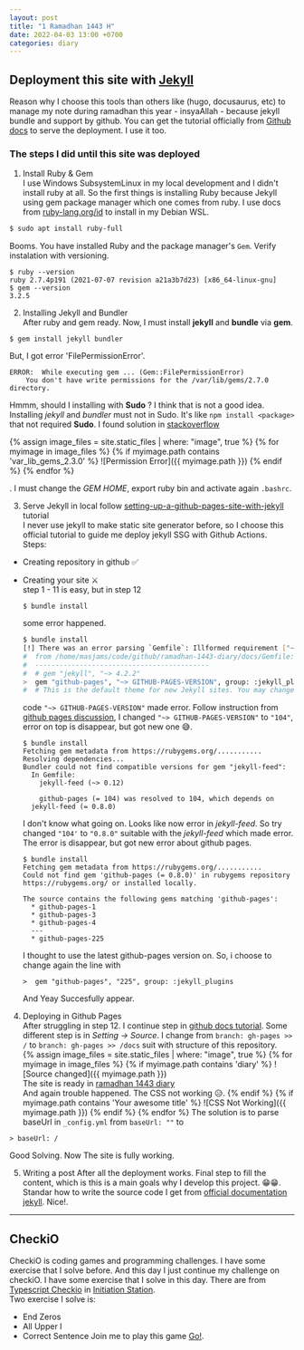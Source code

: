 ```yaml
---
layout: post
title: "1 Ramadhan 1443 H"
date: 2022-04-03 13:00 +0700
categories: diary
---
```


## Deployment this site with [Jekyll](https://jekyllrb.com)
Reason why I choose this tools than others like (hugo, docusaurus, etc) to manage my note during ramadhan this year - insyaAllah - because jekyll bundle and support by github. You can get the tutorial officially from [Github docs](https://docs.github.com/en/pages/setting-up-a-github-pages-site-with-jekyll/creating-a-github-pages-site-with-jekyll) to serve the deployment. I use it too.

### The steps I did until this site was deployed
1. Install Ruby & Gem \
I use Windows SubsystemLinux in my local development and I didn't install ruby at all. So the first things is installing Ruby because Jekyll using gem package manager which one comes from ruby. I use docs from [ruby-lang.org/id](https://www.ruby-lang.org/id/documentation/installation/#apt) to install in my Debian WSL.
```bash
$ sudo apt install ruby-full
```
Booms. You have installed Ruby and the package manager's `Gem`. Verify instalation with versioning.
```
$ ruby --version
ruby 2.7.4p191 (2021-07-07 revision a21a3b7d23) [x86_64-linux-gnu]
$ gem --version
3.2.5
```

2. Installing Jekyll and Bundler \
After ruby and gem ready. Now, I must install __jekyll__ and __bundle__ via **gem**. 
```
$ gem install jekyll bundler
```
But, I got error 'FilePermissionError'.
```
ERROR:  While executing gem ... (Gem::FilePermissionError)
    You don't have write permissions for the /var/lib/gems/2.7.0 directory.
```
Hmmm, should I installing with **Sudo** ? I think that is not a good idea. Installing _jekyll_ and _bundler_ must not in Sudo. It's like `npm install <package>` that not required **Sudo**. I found solution in [stackoverflow](https://stackoverflow.com/questions/37720892/you-dont-have-write-permissions-for-the-var-lib-gems-2-3-0-directory) 

{% assign image_files = site.static_files | where: "image", true %}
{% for myimage in image_files %}
  {% if myimage.path contains 'var_lib_gems_2.3.0' %}
    ![Permission Error]({{ myimage.path }})
  {% endif %}
{% endfor %}

.
I must change the _GEM HOME_, export ruby bin and activate again `.bashrc`.

3. Serve Jekyll in local follow [setting-up-a-github-pages-site-with-jekyll](https://docs.github.com/en/pages/setting-up-a-github-pages-site-with-jekyll/creating-a-github-pages-site-with-jekyll) tutorial \
I never use jekyll to make static site generator before, so I choose this official tutorial to guide me deploy jekyll SSG with Github Actions. \
Steps: 
  - Creating repository in github ✅
  - Creating your site ⚔ \
    step 1 - 11 is easy, but in step 12 
    ```
    $ bundle install
    ```
    some error happened.
    ```bash
    $ bundle install
    [!] There was an error parsing `Gemfile`: Illformed requirement ["~> GITHUB-PAGES-VERSION"]. Bundler cannot continue.
    #  from /home/masjams/code/github/ramadhan-1443-diary/docs/Gemfile:11
    #  -------------------------------------------
    #  # gem "jekyll", "~> 4.2.2"
    >  gem "github-pages", "~> GITHUB-PAGES-VERSION", group: :jekyll_plugins
    #  # This is the default theme for new Jekyll sites. You may change this to anything you like.
    ```

    code `"~> GITHUB-PAGES-VERSION"` made error. Follow instruction from [github pages discussion](https://github.com/github/pages-gem/issues/351), I changed `"~> GITHUB-PAGES-VERSION"` to `"104"`, error on top is disappear, but got new one 😅.
    ```
    $ bundle install
    Fetching gem metadata from https://rubygems.org/...........
    Resolving dependencies...
    Bundler could not find compatible versions for gem "jekyll-feed":
      In Gemfile:
        jekyll-feed (~> 0.12)

        github-pages (= 104) was resolved to 104, which depends on
      jekyll-feed (= 0.8.0)
    ```
    I don't know what going on. Looks like now error in _jekyll-feed_. So try changed `"104'` to `"0.8.0"` suitable with the _jekyll-feed_ which made error. The error is disappear, but got new error about github pages.
    ```
    $ bundle install
    Fetching gem metadata from https://rubygems.org/...........
    Could not find gem 'github-pages (= 0.8.0)' in rubygems repository https://rubygems.org/ or installed locally.

    The source contains the following gems matching 'github-pages':
      * github-pages-1
      * github-pages-3
      * github-pages-4
      ---
      * github-pages-225
    ```
    I thought to use the latest github-pages version on. So, i choose to change again the line with
    ```
    >  gem "github-pages", "225", group: :jekyll_plugins
    ```
    And Yeay Succesfully appear.

4. Deploying in Github Pages \
  After struggling in step 12. I continue step in [github docs tutorial](https://docs.github.com/en/pages/setting-up-a-github-pages-site-with-jekyll/creating-a-github-pages-site-with-jekyll). Some different step is in _Setting -> Source_. I change from `branch: gh-pages >> /` to `branch: gh-pages >> /docs` suit with structure of this repository. \
  {% assign image_files = site.static_files | where: "image", true %}
  {% for myimage in image_files %}
    {% if myimage.path contains 'diary' %}
      ![Source changed]({{ myimage.path }}) \
    The site is ready in [ramadhan 1443 diary](https://muhjamaludin.github.io/ramadhan-1443-diary/) \
    And again trouble happened. The CSS not working 😥.
    {% endif %}
    {% if myimage.path contains 'Your awesome title' %}
      ![CSS Not Working]({{ myimage.path }})
    {% endif %}
  {% endfor %}
  The solution is to parse baseUrl in `_config.yml` from `baseUrl: ""` to
  ```
  > baseUrl: /
  ```
  Good Solving. Now The site is fully working.

5. Writing a post
  After all the deployment works. Final step to fill the content, which is this is a main goals why I develop this project. 😁😁. Standar how to write the source code I get from [official documentation jekyll](https://jekyllrb.com/docs). Nice!.

---

## CheckiO
CheckiO is coding games and programming challenges. I have some exercise that I solve before. And this day I just continue my challenge on checkiO.
I have some exercise that I solve in this day. There are from [Typescript Checkio](https://js.checkio.org/) in [Initiation Station](https://js.checkio.org/station/initiation/). \
Two exercise I solve is:
- End Zeros
- All Upper I
- Correct Sentence
Join me to play this game [Go!](https://js.checkio.org/user/J_Muhammad/).